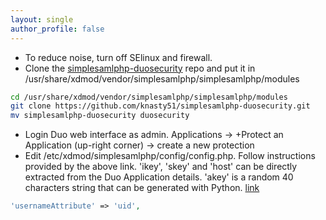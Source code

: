 ```yaml
---
layout: single
author_profile: false
---
```


- To reduce noise, turn off SElinux and firewall.
- Clone the [simplesamlphp-duosecurity](https://github.com/knasty51/simplesamlphp-duosecurity/blob/master/README.md) repo and put it in /usr/share/xdmod/vendor/simplesamlphp/simplesamlphp/modules
```bash
cd /usr/share/xdmod/vendor/simplesamlphp/simplesamlphp/modules
git clone https://github.com/knasty51/simplesamlphp-duosecurity.git
mv simplesamlphp-duosecurity duosecurity
```
- Login Duo web interface as admin. Applications -> +Protect an Application (up-right corner) -> create a new protection
- Edit /etc/xdmod/simplesamlphp/config/config.php. Follow instructions provided by the above link. 'ikey', 'skey' and 'host' can be directly extracted from the Duo Application details. 'akey' is a random 40 characters string that can be generated with Python. [link](https://github.com/Unicon/cas-mfa/issues/87)
```php
'usernameAttribute' => 'uid',  
```  
